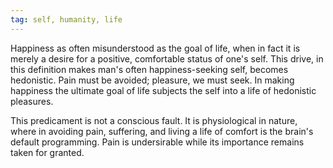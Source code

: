 ```yaml
---
tag: self, humanity, life
---
```


Happiness as often misunderstood as the goal of life, when in fact it is merely a desire for a positive, comfortable status of one's self. This drive, in this definition makes man's often happiness-seeking self, becomes hedonistic. Pain must be avoided; pleasure, we must seek. In making happiness the ultimate goal of life subjects the self into a life of hedonistic pleasures.

This predicament is not a conscious fault. It is physiological in nature, where in avoiding pain, suffering, and living a life of comfort is the brain's default programming. Pain is undersirable while its importance remains taken for granted. 